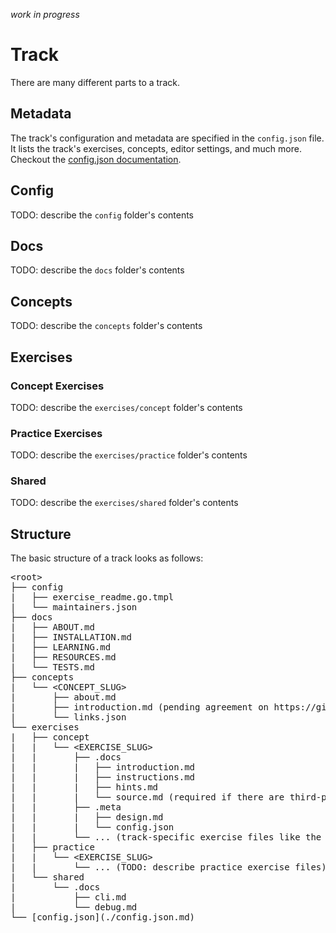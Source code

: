 _work in progress_

# Track

There are many different parts to a track.

## Metadata

The track's configuration and metadata are specified in the `config.json` file. It lists the track's exercises, concepts, editor settings, and much more. Checkout the [config.json documentation](./config.json.md).

## Config

TODO: describe the `config` folder's contents

## Docs

TODO: describe the `docs` folder's contents

## Concepts

TODO: describe the `concepts` folder's contents

## Exercises

### Concept Exercises

TODO: describe the `exercises/concept` folder's contents

### Practice Exercises

TODO: describe the `exercises/practice` folder's contents

### Shared

TODO: describe the `exercises/shared` folder's contents

## Structure

The basic structure of a track looks as follows:

<pre>
&lt;root&gt;
├── config
|   ├── exercise_readme.go.tmpl
|   └── maintainers.json
├── docs
|   ├── ABOUT.md
|   ├── INSTALLATION.md
|   ├── LEARNING.md
|   ├── RESOURCES.md
|   └── TESTS.md
├── concepts
|   └── &lt;CONCEPT_SLUG&gt;
|       ├── about.md
|       ├── introduction.md (pending agreement on https://github.com/exercism/v3/issues/2767)
|       └── links.json
└── exercises
|   ├── concept
|   |   └── &lt;EXERCISE_SLUG&gt;
|   |       ├── .docs
|   |       |   ├── introduction.md
|   |       |   ├── instructions.md
|   |       |   ├── hints.md
|   |       |   └── source.md (required if there are third-party sources)
|   |       ├── .meta
|   |       |   ├── design.md
|   |       |   └── config.json
|   |       └── ... (track-specific exercise files like the stub, example and test files)
|   ├── practice
|   |   └── &lt;EXERCISE_SLUG&gt;
|   |       └── ... (TODO: describe practice exercise files)
|   └── shared
|       └── .docs
|           ├── cli.md
|           └── debug.md
└── [config.json](./config.json.md)
</pre>
